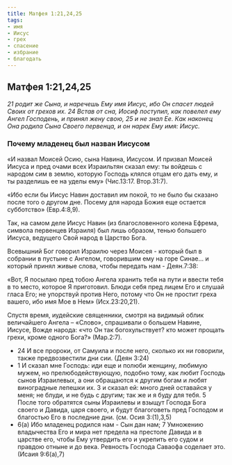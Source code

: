```yaml
---
title: Матфея 1:21,24,25
tags: 
- имя
- Иисус
- грех
- спасение
- избрание
- благодать
---
```


## Матфея 1:21,24,25

*21 родит же Сына, и наречешь Ему имя Иисус, ибо Он спасет людей Своих от грехов их.  24 Встав от сна, Иосиф поступил, как повелел ему Ангел Господень, и принял жену свою, 25 и не знал Ее. Как наконец Она родила Сына Своего первенца, и он нарек Ему имя: Иисус.*

### Почему младенец был назван Иисусом

«И назвал Моисей Осию, сына Навина, Иисусом.
И призвал Моисей Иисуса и пред очами всех Израильтян сказал ему: ты войдешь с народом сим в землю, которую Господь клялся отцам его дать ему, и ты разделишь ее на уделы ему» (Чис.13:17. Втор.31:7).

«Ибо если бы Иисус Навин доставил им покой, то не было бы сказано после того о другом дне. Посему для народа Божия еще остается субботство» (Евр.4:8,9). 

Так, на самом деле Иисус Навин (из благословенного колена Ефрема, символа первенцев Израиля) был лишь образом, тенью большего Иисуса, ведущего Свой народ в Царство Бога.

Всевышний Бог говорил Израилю через Моисея  - который был в собрании в пустыне с Ангелом, говорившим ему на горе Синае… и который принял живые слова, чтобы передать нам - Деян.7:38:

«Вот, Я посылаю пред тобою Ангела хранить тебя на пути и ввести тебя в то место, которое Я приготовил. Блюди себя пред лицем Его и слушай гласа Его; не упорствуй против Него, потому что Он не простит греха вашего, ибо имя Мое в Нем» (Исх.23:20,21). 

Спустя время, иудейские священники, смотря на видимый облик величайшего Ангела – «Слово», спрашивали о большем Навине, Иисусе,  Вожде народа: «что Он так богохульствует? кто может прощать грехи, кроме одного Бога?» (Мар.2:7). 

- 24 И все пророки, от Самуила и после него, сколько их ни говорили, также предвозвестили дни сии. (Деян 3:24)
- 1 И сказал мне Господь: иди еще и полюби женщину, любимую мужем, но прелюбодействующую, подобно тому, как любит Господь сынов Израилевых, а они обращаются к другим богам и любят виноградные лепешки их. 3 и сказал ей: много дней оставайся у меня; не блуди, и не будь с другим; так же и я буду для тебя. 5 После того обратятся сыны Израилевы и взыщут Господа Бога своего и Давида, царя своего, и будут благоговеть пред Господом и благостью Его в последние дни. (см. Осия 3:(1),3,5)
- 6(а) Ибо младенец родился нам - Сын дан нам; 7 Умножению владычества Его и мира нет предела на престоле Давида и в царстве его, чтобы Ему утвердить его и укрепить его судом и правдою отныне и до века. Ревность Господа Саваофа соделает это. (Исаия 9:6(а),7)